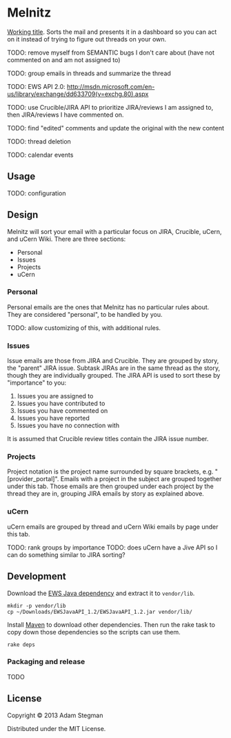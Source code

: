 # Melnitz

[Working title][melnitz].
Sorts the mail and presents it in a dashboard so you can act on it instead of trying to figure out threads on your own.

TODO: remove myself from SEMANTIC bugs I don't care about (have not commented on and am not assigned to)

TODO: group emails in threads and summarize the thread

TODO: EWS API 2.0: http://msdn.microsoft.com/en-us/library/exchange/dd633709(v=exchg.80).aspx

TODO: use Crucible/JIRA API to prioritize JIRA/reviews I am assigned to, then JIRA/reviews I have commented on.

TODO: find "edited" comments and update the original with the new content

TODO: thread deletion

TODO: calendar events

## Usage

TODO: configuration

## Design

Melnitz will sort your email with a particular focus on JIRA, Crucible, uCern, and uCern Wiki.
There are three sections:

* Personal
* Issues
* Projects
* uCern

### Personal

Personal emails are the ones that Melnitz has no particular rules about.
They are considered "personal", to be handled by you.

TODO: allow customizing of this, with additional rules.

### Issues

Issue emails are those from JIRA and Crucible.
They are grouped by story, the "parent" JIRA issue.
Subtask JIRAs are in the same thread as the story, though they are individually grouped.
The JIRA API is used to sort these by "importance" to you:

1. Issues you are assigned to
2. Issues you have contributed to
3. Issues you have commented on
4. Issues you have reported
5. Issues you have no connection with

It is assumed that Crucible review titles contain the JIRA issue number.

### Projects

Project notation is the project name surrounded by square brackets, e.g. "[provider_portal]".
Emails with a project in the subject are grouped together under this tab.
Those emails are then grouped under each project by the thread they are in, grouping JIRA emails by story as explained above.

### uCern

uCern emails are grouped by thread and uCern Wiki emails by page under this tab.

TODO: rank groups by importance
TODO: does uCern have a Jive API so I can do something similar to JIRA sorting?

## Development

Download the [EWS Java dependency][ewsapi] and extract it to `vendor/lib`.

    mkdir -p vendor/lib
    cp ~/Downloads/EWSJavaAPI_1.2/EWSJavaAPI_1.2.jar vendor/lib/

Install [Maven][maven] to download other dependencies.
Then run the rake task to copy down those dependencies so the scripts can use them.

    rake deps

### Packaging and release

TODO

## License

Copyright © 2013 Adam Stegman

Distributed under the MIT License.

[ewsapi]: http://archive.msdn.microsoft.com/ewsjavaapi
[maven]: http://maven.apache.org/
[melnitz]: http://en.wikipedia.org/wiki/Janine_Melnitz
